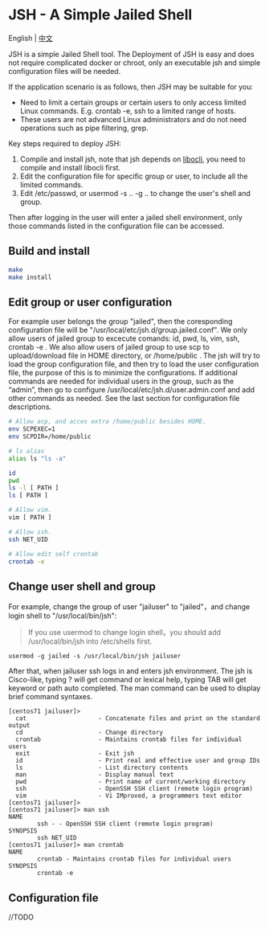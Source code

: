 # JSH - A Simple Jailed Shell
English | [中文](README.zh_CN.md)

JSH is a simple Jailed Shell tool. 
The Deployment of JSH is easy and does not require complicated docker or chroot, only an executable jsh and simple configuration files will be needed.

If the application scenario is as follows, then JSH may be suitable for you:
- Need to limit a certain groups or certain users to only access limited Linux commands. E.g. crontab -e, ssh to a limited range of hosts.
- These users are not advanced Linux administrators and do not need operations such as pipe filtering, grep.

Key steps required to deploy JSH:
1. Compile and install jsh, note that jsh depends on [libocli](https://github.com/diggerwoo/libocli), you need to compile and install libocli first.
2. Edit the configuration file for specific group or user, to include all the limited commands.
3. Edit /etc/passwd, or usermod -s .. -g .. to change the user's shell and group.

Then after logging in the user will enter a jailed shell environment, only those commands listed in the configuration file can be accessed.


## Build and install
```sh
make
make install
```

## Edit group or user configuration

For example user belongs the group "jailed", then the coresponding configuration file will be "/usr/local/etc/jsh.d/group.jailed.conf".
We only allow users of jailed group to excecute comands: id, pwd, ls, vim, ssh, crontab -e .
We also allow users of jailed group to use scp to upload/download file in HOME directory, or /home/public .
The jsh will try to load the group configuration file, and then try to load the user configuration file, the purpose of this is to minimize the configurations. If additional commands are needed for individual users in the group, such as the “admin”, then go to configure /usr/local/etc/jsh.d/user.admin.conf and add other commands as needed. See the last section for configuration file descriptions.

```sh
# Allow acp, and acces extra /home/public besides HOME.
env SCPEXEC=1
env SCPDIR=/home/public

# ls alias
alias ls "ls -a"

id
pwd
ls -l [ PATH ]
ls [ PATH ]

# Allow vim.
vim [ PATH ]

# Allow ssh.
ssh NET_UID

# Allow edit self crontab
crontab -e
```

## Change user shell and group

For example, change the group of user "jailuser" to "jailed"，and change login shell to "/usr/local/bin/jsh":
> If you use usermod to change login shell，you should add /usr/local/bin/jsh into /etc/shells first.
```
usermod -g jailed -s /usr/local/bin/jsh jailuser
```
After that, when jailuser ssh logs in and enters jsh environment. 
The jsh is Cisco-like, typing ? will get command or lexical help, typing TAB will get keyword or path auto completed.
The man command can be used to display brief command syntaxes.

```
[centos71 jailuser]>
  cat                    - Concatenate files and print on the standard output
  cd                     - Change directory
  crontab                - Maintains crontab files for individual users
  exit                   - Exit jsh
  id                     - Print real and effective user and group IDs
  ls                     - List directory contents
  man                    - Display manual text
  pwd                    - Print name of current/working directory
  ssh                    - OpenSSH SSH client (remote login program)
  vim                    - Vi IMproved, a programmers text editor
[centos71 jailuser]>
[centos71 jailuser]> man ssh
NAME
        ssh - - OpenSSH SSH client (remote login program)
SYNOPSIS
        ssh NET_UID
[centos71 jailuser]> man crontab
NAME
        crontab - Maintains crontab files for individual users
SYNOPSIS
        crontab -e
```

## Configuration file

//TODO
